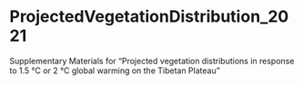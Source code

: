 # ProjectedVegetationDistribution_2021

Supplementary Materials for “Projected vegetation distributions in response to 1.5 °C or 2 °C global warming on the Tibetan Plateau”
